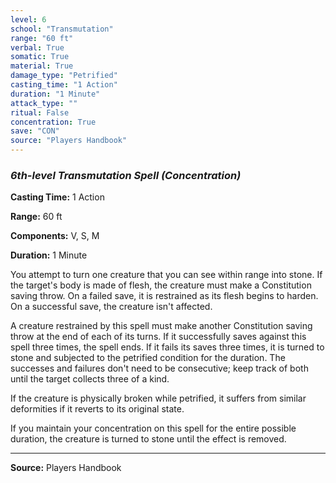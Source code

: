 ```yaml
---
level: 6
school: "Transmutation"
range: "60 ft"
verbal: True
somatic: True
material: True
damage_type: "Petrified"
casting_time: "1 Action"
duration: "1 Minute"
attack_type: ""
ritual: False
concentration: True
save: "CON"
source: "Players Handbook"
---
```


### *6th-level Transmutation Spell* *(Concentration)*

**Casting Time:** 1 Action

**Range:** 60 ft

**Components:** V, S, M

**Duration:** 1 Minute

You attempt to turn one creature that you can see within range into stone. If the target's body is made of flesh, the creature must make a Constitution saving throw. On a failed save, it is restrained as its flesh begins to harden. On a successful save, the creature isn't affected.
 
 A creature restrained by this spell must make another Constitution saving throw at the end of each of its turns. If it successfully saves against this spell three times, the spell ends. If it fails its saves three times, it is turned to stone and subjected to the petrified condition for the duration. The successes and failures don't need to be consecutive; keep track of both until the target collects three of a kind.
 
 If the creature is physically broken while petrified, it suffers from similar deformities if it reverts to its original state.
 
 If you maintain your concentration on this spell for the entire possible duration, the creature is turned to stone until the effect is removed.

---
**Source:** Players Handbook
